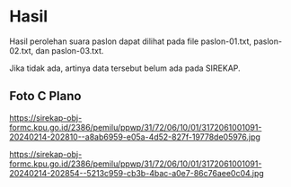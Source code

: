 # Hasil

Hasil perolehan suara paslon dapat dilihat pada file paslon-01.txt, paslon-02.txt, dan paslon-03.txt.

Jika tidak ada, artinya data tersebut belum ada pada SIREKAP.

## Foto C Plano

https://sirekap-obj-formc.kpu.go.id/2386/pemilu/ppwp/31/72/06/10/01/3172061001091-20240214-202810--a8ab6959-e05a-4d52-827f-19778de05976.jpg

https://sirekap-obj-formc.kpu.go.id/2386/pemilu/ppwp/31/72/06/10/01/3172061001091-20240214-202854--5213c959-cb3b-4bac-a0e7-86c76aee0c04.jpg
